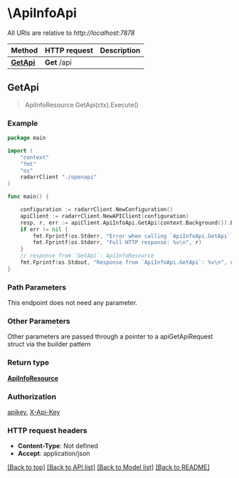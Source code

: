 # \ApiInfoApi

All URIs are relative to *http://localhost:7878*

Method | HTTP request | Description
------------- | ------------- | -------------
[**GetApi**](ApiInfoApi.md#GetApi) | **Get** /api | 



## GetApi

> ApiInfoResource GetApi(ctx).Execute()



### Example

```go
package main

import (
    "context"
    "fmt"
    "os"
    radarrClient "./openapi"
)

func main() {

    configuration := radarrClient.NewConfiguration()
    apiClient := radarrClient.NewAPIClient(configuration)
    resp, r, err := apiClient.ApiInfoApi.GetApi(context.Background()).Execute()
    if err != nil {
        fmt.Fprintf(os.Stderr, "Error when calling `ApiInfoApi.GetApi``: %v\n", err)
        fmt.Fprintf(os.Stderr, "Full HTTP response: %v\n", r)
    }
    // response from `GetApi`: ApiInfoResource
    fmt.Fprintf(os.Stdout, "Response from `ApiInfoApi.GetApi`: %v\n", resp)
}
```

### Path Parameters

This endpoint does not need any parameter.

### Other Parameters

Other parameters are passed through a pointer to a apiGetApiRequest struct via the builder pattern


### Return type

[**ApiInfoResource**](ApiInfoResource.md)

### Authorization

[apikey](../README.md#apikey), [X-Api-Key](../README.md#X-Api-Key)

### HTTP request headers

- **Content-Type**: Not defined
- **Accept**: application/json

[[Back to top]](#) [[Back to API list]](../README.md#documentation-for-api-endpoints)
[[Back to Model list]](../README.md#documentation-for-models)
[[Back to README]](../README.md)

